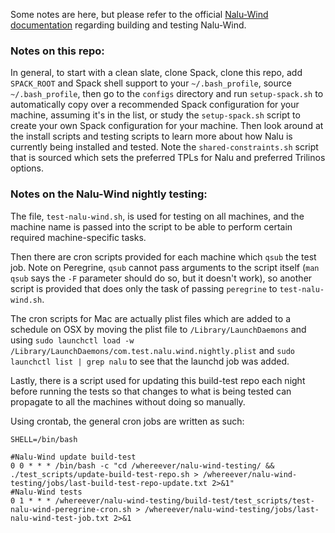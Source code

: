 Some notes are here, but please refer to the official [Nalu-Wind documentation](http://nalu-wind.readthedocs.io/en/latest) regarding building and testing Nalu-Wind.

### Notes on this repo:

In general, to start with a clean slate, clone Spack, clone this repo, add `SPACK_ROOT` and Spack shell support to your `~/.bash_profile`, source `~/.bash_profile`, then go to the `configs` directory and run `setup-spack.sh` to automatically copy over a recommended Spack configuration for your machine, assuming it's in the list, or study the `setup-spack.sh` script to create your own Spack configuration for your machine. Then look around at the install scripts and testing scripts to learn more about how Nalu is currently being installed and tested. Note the `shared-constraints.sh` script that is sourced which sets the preferred TPLs for Nalu and preferred Trilinos options.

### Notes on the Nalu-Wind nightly testing:

The file, `test-nalu-wind.sh`, is used for testing on all machines, and the machine name is passed into the script to be able to perform certain required machine-specific tasks.

Then there are cron scripts provided for each machine which `qsub` the test job. Note on Peregrine, `qsub` cannot pass arguments to the script itself (`man qsub` says the `-F` parameter should do so, but it doesn't work), so another script is provided that does only the task of passing `peregrine` to `test-nalu-wind.sh`.

The cron scripts for Mac are actually plist files which are added to a schedule on OSX by moving the plist file to `/Library/LaunchDaemons` and using `sudo launchctl load -w /Library/LaunchDaemons/com.test.nalu.wind.nightly.plist` and `sudo launchctl list | grep nalu` to see that the launchd job was added.

Lastly, there is a script used for updating this build-test repo each night before running the tests so that changes to what is being tested can propagate to all the machines without doing so manually.

Using crontab, the general cron jobs are written as such:
```
SHELL=/bin/bash

#Nalu-Wind update build-test
0 0 * * * /bin/bash -c "cd /whereever/nalu-wind-testing/ && ./test_scripts/update-build-test-repo.sh > /whereever/nalu-wind-testing/jobs/last-build-test-repo-update.txt 2>&1"
#Nalu-Wind tests
0 1 * * * /whereever/nalu-wind-testing/build-test/test_scripts/test-nalu-wind-peregrine-cron.sh > /whereever/nalu-wind-testing/jobs/last-nalu-wind-test-job.txt 2>&1
```
